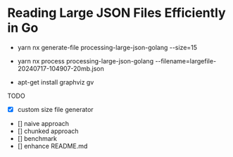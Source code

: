# Reading Large JSON Files Efficiently in Go

- yarn nx generate-file processing-large-json-golang --size=15

- yarn nx process processing-large-json-golang --filename=largefile-20240717-104907-20mb.json

- apt-get install graphviz gv

TODO

- [x] custom size file generator
- [] naive approach
- [] chunked approach
- [] benchmark
- [] enhance README.md